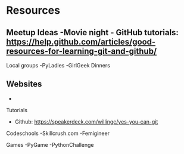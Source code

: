# Resources

Meetup Ideas
-Movie night - GitHub tutorials: https://help.github.com/articles/good-resources-for-learning-git-and-github/
-


Local groups
-PyLadies
-GirlGeek Dinners

Websites
- 
- 


Tutorials
- Github: https://speakerdeck.com/willingc/yes-you-can-git


Codeschools
-Skillcrush.com
-Femigineer


Games
-PyGame
-PythonChallenge

